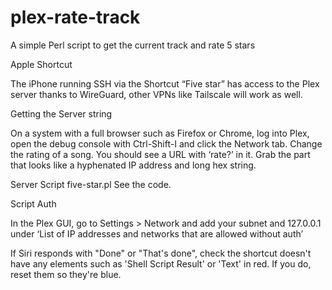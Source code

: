 # plex-rate-track
A simple Perl script to get the current track and rate 5 stars


Apple Shortcut

The iPhone running SSH via the Shortcut “Five star” has access to the Plex server thanks to WireGuard, other VPNs like Tailscale will work as well.



Getting the Server string

On a system with a full browser such as Firefox or Chrome, log into Plex, open the debug console with Ctrl-Shift-I and click the Network tab.
Change the rating of a song. You should see a URL with ‘rate?’ in it. Grab the part that looks like a hyphenated IP address and long hex string.

Server Script  five-star.pl
See the code.

Script Auth

In the Plex GUI, go to Settings > Network and add your subnet and 127.0.0.1 under ‘List of IP addresses and networks that are allowed without auth’

If Siri responds with "Done" or "That's done", check the shortcut doesn't have any elements such as 'Shell Script Result' or 'Text' in red. If you do, reset them so they're blue.
